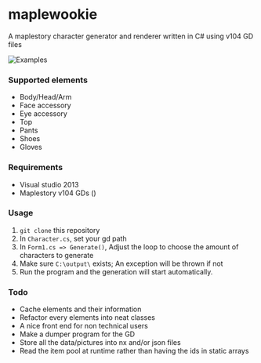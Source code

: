 # maplewookie


A maplestory character generator and renderer written in C# using v104 GD files

![Examples](http://i.imgur.com/o5VHvuU.png)

### Supported elements

- Body/Head/Arm
- Face accessory
- Eye accessory
- Top
- Pants
- Shoes
- Gloves


### Requirements

- Visual studio 2013
- Maplestory v104 GDs ([]( "link"))

### Usage

1. `git clone` this repository
2. In `Character.cs`, set your gd path
3. In `Form1.cs => Generate()`, Adjust the loop to choose the amount of characters to generate
4. Make sure `C:\output\` exists; An exception will be thrown if not
5. Run the program and the generation will start automatically.

### Todo

- Cache elements and their information
- Refactor every elements into neat classes
- A nice front end for non technical users
- Make a dumper program for the GD
- Store all the data/pictures into nx and/or json files
- Read the item pool at runtime rather than having the ids in static arrays